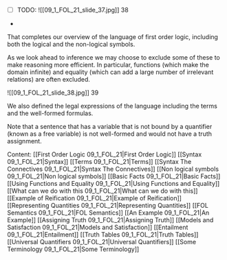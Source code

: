 ﻿- [ ] TODO:
![[09_1_FOL_21_slide_37.jpg]]
38

*
That completes our overview of the language of first order logic, including both the logical and the non-logical symbols.

As we look ahead to inference we may choose to exclude some of these to make reasoning more efficient.  In particular, functions (which make the domain infinite) and equality (which can add a large number of irrelevant relations) are often excluded.

![[09_1_FOL_21_slide_38.jpg]]
39

We also defined the legal expressions of the language including the terms and the well-formed formulas.

Note that a sentence that has a variable that is not bound by a quantifier (known as a free variable) is not well-formed and would not have a truth assignment.



Content:
[[First Order Logic 09_1_FOL_21|First Order Logic]]
[[Syntax 09_1_FOL_21|Syntax]]
[[Terms 09_1_FOL_21|Terms]]
[[Syntax The Connectives 09_1_FOL_21|Syntax The Connectives]]
[[Non logical symbols 09_1_FOL_21|Non logical symbols]]
[[Basic Facts 09_1_FOL_21|Basic Facts]]
[[Using Functions and Equality 09_1_FOL_21|Using Functions and Equality]]
[[What can we do with this 09_1_FOL_21|What can we do with this]]
[[Example of Reification 09_1_FOL_21|Example of Reification]]
[[Representing Quantities 09_1_FOL_21|Representing Quantities]]
[[FOL Semantics 09_1_FOL_21|FOL Semantics]]
[[An Example 09_1_FOL_21|An Example]]
[[Assigning Truth 09_1_FOL_21|Assigning Truth]]
[[Models and Satisfaction 09_1_FOL_21|Models and Satisfaction]]
[[Entailment 09_1_FOL_21|Entailment]]
[[Truth Tables 09_1_FOL_21|Truth Tables]]
[[Universal Quantifiers 09_1_FOL_21|Universal Quantifiers]]
[[Some Terminology 09_1_FOL_21|Some Terminology]]